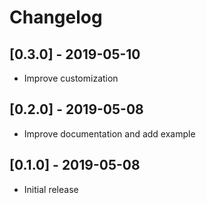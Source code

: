 # Changelog

## [0.3.0] - 2019-05-10

* Improve customization

## [0.2.0] - 2019-05-08

* Improve documentation and add example

## [0.1.0] - 2019-05-08

* Initial release